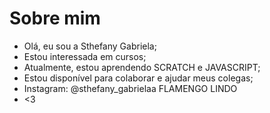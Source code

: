 # Sobre mim
- Olá, eu sou a Sthefany Gabriela;
- Estou interessada em cursos;
- Atualmente, estou aprendendo SCRATCH e JAVASCRIPT;
- Estou disponível para colaborar e ajudar meus colegas;
- Instagram: @sthefany_gabrielaa
FLAMENGO LINDO
- <3

<!--
**sthef4ny/sthef4ny** is a ✨ _special_ ✨ repository because its `README.md` (this file) appears on your GitHub profile.

Here are some ideas to get you started:

- 🔭 I’m currently working on ...
- 🌱 I’m currently learning ...
- 👯 I’m looking to collaborate on ...
- 🤔 I’m looking for help with ...
- 💬 Ask me about ...
- 📫 How to reach me: ...
- 😄 Pronouns: ...
- ⚡ Fun fact: ...
-->
